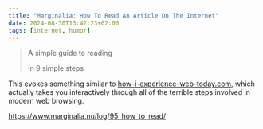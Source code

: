 ```yaml
---
title: "Marginalia: How To Read An Article On The Internet"
date: 2024-08-30T13:42:23+02:00
tags: [internet, humor]
---
```


> A simple guide to reading
>
> in 9 simple steps

This evokes something similar to [how-i-experience-web-today.com](/clips/2024-08-30-how-i-experience-web), which actually takes you interactively through all of the terrible steps involved in modern web browsing.

https://www.marginalia.nu/log/95_how_to_read/

